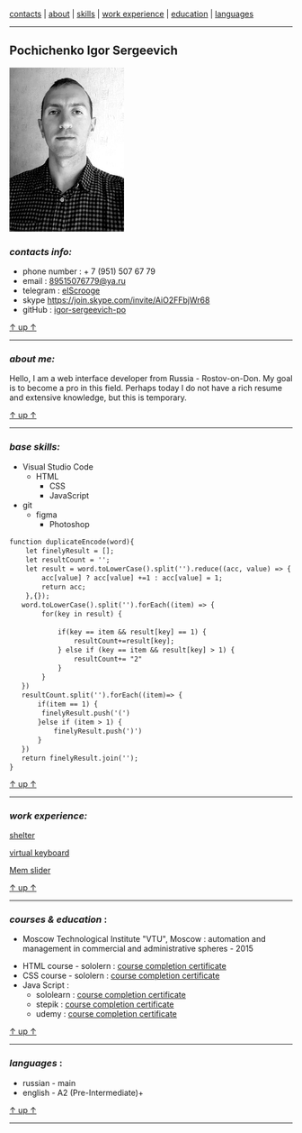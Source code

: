 <a id= "up"></a>
[contacts](#contacts) | [about](#about) | [skills](#skills) | [work experience](#experience) | [education](#education) | [languages](#languages)

***

## Pochichenko Igor Sergeevich
![avatar_pic](/cv-avatar.jpg)
<a id="contacts"></a>
### *contacts info:*

* phone number : + 7 (951) 507 67 79
* email : 89515076779@ya.ru
* telegram : [elScrooge](https://t.me/elScrooge)
* skype https://join.skype.com/invite/AiO2FFbjWr68
* gitHub : [igor-sergeevich-po](https://github.com/igor-sergeevich-po)

[↑ up ↑](#up)

***

<a id= "about"></a>
### *about me:*
Hello, I am a web interface developer from Russia - Rostov-on-Don. My goal is to become a pro in this field. Perhaps today I do not have a rich resume and extensive knowledge, but this is temporary.

[↑ up ↑](#up)
<a id= "skills"></a>


***
### *base skills:*
- Visual Studio Code
    - HTML
        - CSS
        - JavaScript
- git
    - figma
        - Photoshop
```
function duplicateEncode(word){
    let finelyResult = [];
    let resultCount = '';
    let result = word.toLowerCase().split('').reduce((acc, value) => {
        acc[value] ? acc[value] +=1 : acc[value] = 1;
        return acc;
    },{});
   word.toLowerCase().split('').forEach((item) => {
        for(key in result) {
            
            if(key == item && result[key] == 1) {
                resultCount+=result[key];
            } else if (key == item && result[key] > 1) {
                resultCount+= "2"
            }
        }
   })
   resultCount.split('').forEach((item)=> {
       if(item == 1) {
        finelyResult.push('(')
       }else if (item > 1) {
           finelyResult.push(')')
       }
   })
   return finelyResult.join('');
}
```

[↑ up ↑](#up)
<a id= "experience"></a>

***

### *work experience:*
[shelter](https://rolling-scopes-school.github.io/igor-sergeevich-po-JSFE2022Q1/shelter/pages/main/)

[virtual keyboard](https://igor-sergeevich-po.github.io/RSS-virtual-keyboard/)

[Mem slider](https://igor-sergeevich-po.github.io/cssMemSlider/)

[↑ up ↑](#up)

***

<a id= "education"></a>
### *courses & education* :
* Moscow Technological Institute "VTU", Moscow : automation and management in commercial and administrative spheres - 2015
- HTML course - sololern : [
course completion certificate](https://www.sololearn.com/Certificate/1014-9727737/pdf/)
- CSS course - sololern : [
course completion certificate](https://www.sololearn.com/Certificate/1023-9727737/pdf/)
- Java Script :
   - sololearn : [course completion certificate](https://www.sololearn.com/certificates/course/en/9727737/1024/landscape/png)
   - stepik : [course completion certificate](https://stepik.org/cert/1346296)
   - udemy : [course completion certificate](https://udemy-certificate.s3.amazonaws.com/image/UC-b9ba6859-672f-4f83-9b0e-5e90cb1cb832.jpg?v=1640435180000)

[↑ up ↑](#up)


***

<a id= "languages"></a>
### *languages* :
- russian - main
- english - A2 (Pre-Intermediate)+

[↑ up ↑](#up)

***

